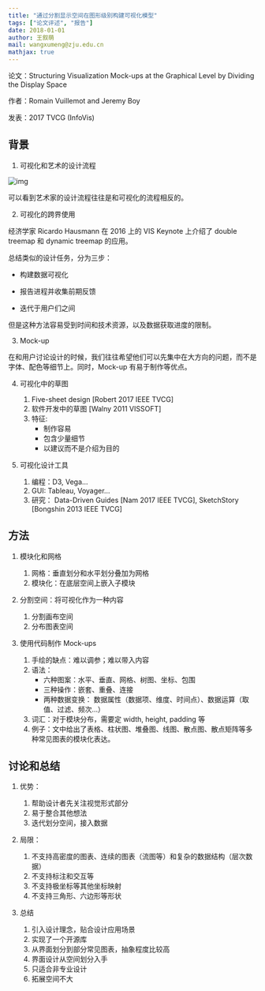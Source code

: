 ```yaml
---
title: "通过分割显示空间在图形级别构建可视化模型"
tags: ["论文评述", "报告"]
date: 2018-01-01
author: 王叙萌
mail: wangxumeng@zju.edu.cn
mathjax: true
---
```


论文：Structuring Visualization Mock-ups at the Graphical Level by Dividing the Display Space

作者：Romain Vuillemot and Jeremy Boy

发表：2017 TVCG (InfoVis)

## 背景

1. 可视化和艺术的设计流程

![img](http://www.cad.zju.edu.cn/home/vagblog/wp-content/uploads/2018/01/QQ%E5%9B%BE%E7%89%8720180101135426.png)

可以看到艺术家的设计流程往往是和可视化的流程相反的。

2. 可视化的跨界使用

经济学家 Ricardo Hausmann 在 2016 上的 VIS Keynote 上介绍了 double treemap 和 dynamic treemap 的应用。

总结类似的设计任务，分为三步：

-   构建数据可视化

-   报告进程并收集前期反馈

-   迭代于用户们之间

但是这种方法容易受到时间和技术资源，以及数据获取进度的限制。

3. Mock-up

在和用户讨论设计的时候，我们往往希望他们可以先集中在大方向的问题，而不是字体、配色等细节上。同时，Mock-up 有易于制作等优点。

4. 可视化中的草图

    1. Five-sheet design [Robert 2017 IEEE TVCG]
    2. 软件开发中的草图 [Walny 2011 VISSOFT]
    3. 特征:
        - 制作容易
        - 包含少量细节
        - 以建议而不是介绍为目的

5. 可视化设计工具
    1. 编程：D3, Vega…
    2. GUI: Tableau, Voyager…
    3. 研究： Data-Driven Guides [Nam 2017 IEEE TVCG], SketchStory [Bongshin 2013 IEEE TVCG]

## 方法

1. 模块化和网格

    1. 网格：垂直划分和水平划分叠加为网格
    2. 模块化：在底层空间上嵌入子模块

2. 分割空间：将可视化作为一种内容

    1. 分割画布空间
    2. 分布图表空间

3. 使用代码制作 Mock-ups
    1. 手绘的缺点：难以调参；难以带入内容
    2. 语法：
        - 六种图案：水平、垂直、网格、树图、坐标、包围
        - 三种操作：嵌套、重叠、连接
        - 两种数据变换： 数据属性（数据项、维度、时间点）、数据运算（取值、过滤、频次…）
    3. 词汇：对于模块分布，需要定 width, height, padding 等
    4. 例子：文中给出了表格、柱状图、堆叠图、线图、散点图、散点矩阵等多种常见图表的模块化表达。

## 讨论和总结

1. 优势：

    1. 帮助设计者先关注视觉形式部分
    2. 易于整合其他想法
    3. 迭代划分空间，接入数据

2. 局限：

    1. 不支持高密度的图表、连续的图表（流图等）和复杂的数据结构（层次数据）
    2. 不支持标注和交互等
    3. 不支持极坐标等其他坐标映射
    4. 不支持三角形、六边形等形状

3. 总结
    1. 引入设计理念，贴合设计应用场景
    2. 实现了一个开源库
    3. 从界面划分到部分常见图表，抽象程度比较高
    4. 界面设计从空间划分入手
    5. 只适合非专业设计
    6. 拓展空间不大
